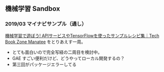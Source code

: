 ## 機械学習 Sandbox

### 2019/03 マイナビサンプル（通し）
[機械学習で遊ぼう! APIサービスやTensorFlowを使ったサンプルレシピ集｜Tech Book Zone Manatee](https://book.mynavi.jp/manatee/series/detail/id=65670) をとりあえす一周。

- とても面白いので完全写経の二周目を検討中。
- GAE すごい便利だけど、どうやってローカル開発するの？
- 第三回がパッケージエラーしてる